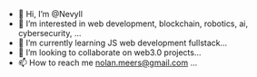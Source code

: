 - 👋 Hi, I’m @Nevyll
- 👀 I’m interested in web development, blockchain, robotics, ai, cybersecurity, ...
- 🌱 I’m currently learning JS web development fullstack...
- 💞️ I’m looking to collaborate on web3.0 projects...
- 📫 How to reach me nolan.meers@gmail.com ...

<!---
Nevyll/Nevyll is a ✨ special ✨ repository because its `README.md` (this file) appears on your GitHub profile.
You can click the Preview link to take a look at your changes.
--->
